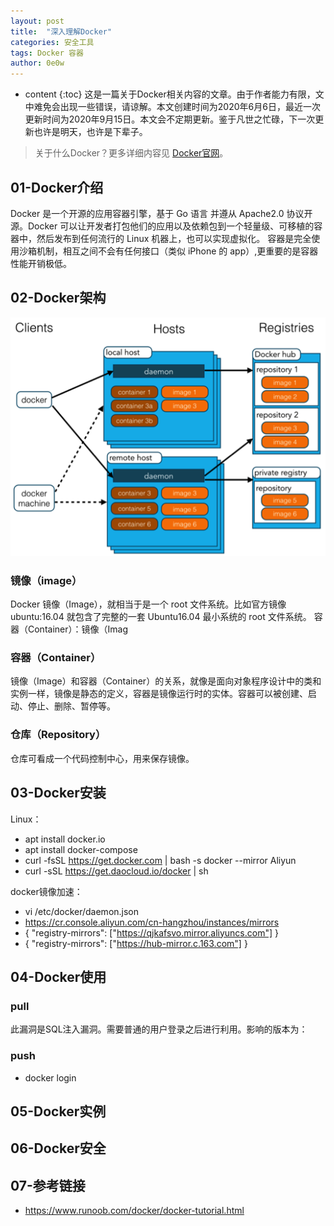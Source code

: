 ```yaml
---
layout: post
title:  "深入理解Docker"
categories: 安全工具
tags: Docker 容器
author: 0e0w
---
```


* content
{:toc}
这是一篇关于Docker相关内容的文章。由于作者能力有限，文中难免会出现一些错误，请谅解。本文创建时间为2020年6月6日，最近一次更新时间为2020年9月15日。本文会不定期更新。鉴于凡世之忙碌，下一次更新也许是明天，也许是下辈子。
> 关于什么Docker？更多详细内容见 [Docker官网](https://www.docker.com/)。

## 01-Docker介绍

Docker 是一个开源的应用容器引擎，基于 Go 语言 并遵从 Apache2.0 协议开源。Docker 可以让开发者打包他们的应用以及依赖包到一个轻量级、可移植的容器中，然后发布到任何流行的 Linux 机器上，也可以实现虚拟化。 容器是完全使用沙箱机制，相互之间不会有任何接口（类似 iPhone 的 app）,更重要的是容器性能开销极低。

## 02-Docker架构



![](png/576507-docker1.png)

### 镜像（image）

Docker 镜像（Image），就相当于是一个 root 文件系统。比如官方镜像 ubuntu:16.04 就包含了完整的一套 Ubuntu16.04 最小系统的 root 文件系统。 容器（Container）：镜像（Imag

### 容器（Container）

镜像（Image）和容器（Container）的关系，就像是面向对象程序设计中的类和实例一样，镜像是静态的定义，容器是镜像运行时的实体。容器可以被创建、启动、停止、删除、暂停等。

### 仓库（Repository）

仓库可看成一个代码控制中心，用来保存镜像。

## 03-Docker安装

Linux：

- apt install docker.io
- apt install docker-compose
- curl -fsSL https://get.docker.com | bash -s docker --mirror Aliyun
- curl -sSL https://get.daocloud.io/docker | sh

docker镜像加速：

- vi /etc/docker/daemon.json
- https://cr.console.aliyun.com/cn-hangzhou/instances/mirrors
- {  "registry-mirrors": ["https://qjkafsvo.mirror.aliyuncs.com"] }
- {  "registry-mirrors": ["https://hub-mirror.c.163.com"] }

## 04-Docker使用

### pull

此漏洞是SQL注入漏洞。需要普通的用户登录之后进行利用。影响的版本为：

### push

- docker login

## 05-Docker实例

## 06-Docker安全

## 07-参考链接

- https://www.runoob.com/docker/docker-tutorial.html


